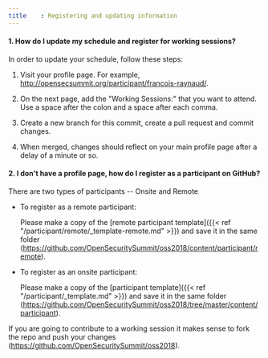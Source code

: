 ```yaml
---
title    : Registering and updating information
---
```


#### 1. How do I update my schedule and register for working sessions?
In order to update your schedule, follow these steps:

  1. Visit your profile page. For example, http://opensecsummit.org/participant/francois-raynaud/.

  4. On the next page, add the "Working Sessions:" that you want to attend. Use a space after the colon and a space after each comma.

  5. Create a new branch for this commit, create a pull request and commit changes.

  6. When merged, changes should reflect on your main profile page after a delay of a minute or so.



#### 2. I don't have a profile page, how do I register as a participant on GitHub?

There are two types of participants -- Onsite and Remote

- To register as a remote participant:

   Please make a copy of the [remote participant template]({{< ref "/participant/remote/_template-remote.md" >}}) and save it in the same folder (https://github.com/OpenSecuritySummit/oss2018/content/participant/remote).

- To register as an onsite participant:

   Please make a copy of the [participant template]({{< ref "/participant/_template.md" >}}) and save it in the same folder (https://github.com/OpenSecuritySummit/oss2018/tree/master/content/participant).
   
If you are going to contribute to a working session it makes sense to fork the repo and push your changes (https://github.com/OpenSecuritySummit/oss2018).

